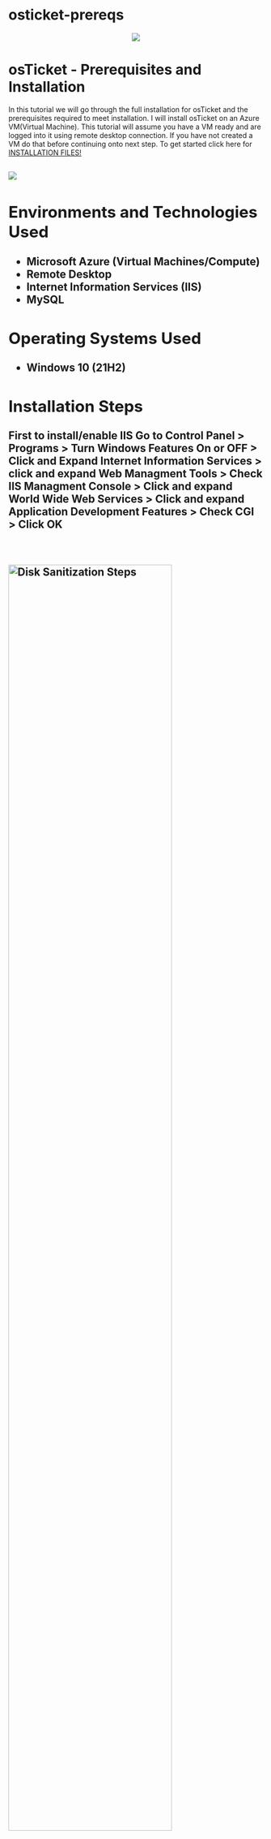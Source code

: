 # osticket-prereqs
<p align="center">
<img src= "https://i.imgur.com/cA6hRPV.png"/>
</p>

<h1>osTicket - Prerequisites and Installation</h1>
In this tutorial we will go through the full installation for osTicket and the prerequisites required to meet installation. I will install osTicket on an Azure VM(Virtual Machine). This tutorial will assume you have a VM ready and are logged into it using remote desktop connection. If you have not created a VM do that before continuing onto next step. To get started click here for <a href="https://drive.google.com/drive/u/2/folders/1APMfNyfNzcxZC6EzdaNfdZsUwxWYChf6">INSTALLATION FILES!</a>

<h2>
<p>
<img src= "https://i.imgur.com/GlMff8v.png"/>
</p>
 <h/2>

<h2>Environments and Technologies Used</h2>

- Microsoft Azure (Virtual Machines/Compute)
- Remote Desktop
- Internet Information Services (IIS)
- MySQL

<h2>Operating Systems Used </h2>

- Windows 10</b> (21H2)

<h2>Installation Steps</h2>
First to install/enable IIS Go to Control Panel > Programs > Turn Windows Features On or OFF > Click and Expand Internet Information Services > click and expand Web Managment Tools > Check IIS Managment Console > Click and expand World Wide Web Services > Click and expand Application Development Features > Check CGI > Click OK
<p>

</p>
<br />

<p>
<img src="https://i.imgur.com/0heoYEy.png" height="80%" width="80%" alt="Disk Sanitization Steps"/>
</p>
<p>
Next Download/Install PHP Manager for IIS (PHPManagerForIIS_V1.5.0.msi) from INSTALLATION FILES
</p>
<br />

<p>
<img src="https://i.imgur.com/4lQoWJ5.png" height="80%" width="80%" alt="Disk Sanitization Steps"/>
</p>
<p>
Next Download/Install Rewrite Module (rewrite_amd64_en-US.msi) from INSTALLATION FILES
</p>
<br />
<p>
<img src="https://i.imgur.com/rEOJqkY.png" height="80%" width="80%" alt="Disk Sanitization Steps"/>
</p>
<p>
Next Create the directory C:\PHP 
 <P>Open File Explorer > This PC > Windows (C:) Drive > Right Click to add NEW FOLDER > name it "PHP"</P>
</p>
<br />

<p>
<img src="https://i.imgur.com/f9VwzAH.png" height="80%" width="80%" alt="Disk Sanitization Steps"/>
</p>
<p>
Next unzip PHP 7.3.8 (php-7.3.8-nts-Win32-VC15-x86.zip) into C:\PHP From the installation files
</p>
 <p> Double-click on PHP-7.3.8 > Right Click to EXTRACT ALL > Click BROWSE > This PC > Windows (C:)> Click PHP > EXTRACT</p>
<br />
<p>
<img src="https://i.imgur.com/FEmn7wh.png" height="80%" width="80%" alt="Disk Sanitization Steps"/>
</p>
 <img src="https://i.imgur.com/Rk2nAjp.png" height="80%" width="80%" alt="Disk Sanitization Steps"/>
</p>
<img src="https://i.imgur.com/oC4HYF8.png" height="80%" width="80%" alt="Disk Sanitization Steps"/>
</p>
<p>
Next Download/Install VC_redist.x86.exe. from the INSTALLATION FILES
</p>
<P> Double-click and Install</P>
<br />
<p>
<img src="https://i.imgur.com/4W1slB9.png" height="80%" width="80%" alt="Disk Sanitization Steps"/>
</p>
<p>
Next Dowload/Install MySQL 5.5.62 (mysql-5.5.62-win32.msi)

<P> Double-click > Click I "agree" > Select TYPICAL > INSTALL </P>
<P> Launch Configuration Wizard (after install) </P>
 <p> Select STANDARD CONFIGURATION > Select INSTALL AS WINDOWS SERVICE (make sure "Launch my sql server"...is checked) > Root will be your username create a password. example: </p>
 <p>Username: ROOT</p>
 <p>Password: Password1 </p>
 
 
<img src="https://i.imgur.com/Z2UPFwz.png"/>
<img src="https://i.imgur.com/aKCqWMI.png"/>
<img src="https://i.imgur.com/Nr1r1pJ.png"/>
</p>
<p>
Next Open IIS as an Admin, register PHP, then restart the server.</p>
<p> Type IIS in start menu > Click on RUN AS ADMINISTRATOR > Select PHP MANAGER > "Select Register new PHP Version > Click BROWSE > Select PHP CGI (make sure php executable) > ok > Click RESTART </p>
<p>
<img src="https://i.imgur.com/pimEJ53.png"/>
<img src="https://i.imgur.com/Tp47Hk5.png"/>
<img src="https://i.imgur.com/2a5ZQ5X.png"/>
<img src="https://i.imgur.com/eDhTKa2.png"/>
<img src="https://i.imgur.com/Npu1Q9r.png"/>
</p>
<p> Next Install osTicket v1.15.8 and Drag the "UPLOAD" folder into wwwroot folder and right click to rename "UPLOAD" folder to "osTicket" </p>
<p> 
<img src="https://i.imgur.com/d8cTobw.png"/>
 <img src="https://i.imgur.com/8EwjuvD.png"/>
<img src="https://i.imgur.com/tgay2dJ.png"/>
 <P> Next open IIS > click RESTART > Sites > Default > osTicket (Double-click) > Browse 80* </p>
<p> you should make it to the osTicket webpage; if so you did it correctly. If not check all your steps or restart the tutorial. </P>
<p> NOTE: some php extensions are disabled (with red X) to enable php extensions go back to IIS > Sites > Default Web Site > osTicket > php manager (double-click)> Click on PHP extensions. Scroll down list to find: </p>
<p>Php_imap.dil</p>
<p>Php_intl.dil</p> 
<p>Php_opache.dil</p>
<p>click enable extensions and Restart the server</p>
<img src="https://i.imgur.com/dojaWPV.png"/>
<img src="https://i.imgur.com/hZRYdkY.png"/>
<p> Before you continue on osTicket go back to the Downloads folder and INSTALL HeidiSQL</p>
<p> After installing, HeidiSQL will launch. Click NEW > Enter password we created earlier for mysql (example: Password1) > Click OPEN > Right Click on UNNAMED > Create New > Database (name it osTicket) > Click Ok</p>
<img src="https://i.imgur.com/RJs8RZ6.png"/>
<img src="https://i.imgur.com/DMHSshw.png"/>
<img src="https://i.imgur.com/plHNmKg.png"/>
</p>
<p> Next rename ost-sampleconfig.php to ost-config.php </p>
<p> WINDOWS (C:) DRIVE > inetpub > wwwroot > osTicket > include > Right click on ost-sampleconfig.php and rename it to ost-config.php</p>
<img src="https://i.imgur.com/WpV0rsX.png"/>
<img src="https://i.imgur.com/6m7dOUG.png"/>

<p>    </p>

